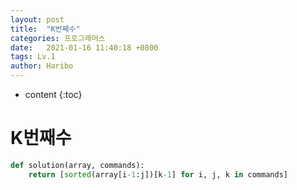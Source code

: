 ```yaml
---
layout: post
title:  "K번째수"
categories: 프로그래머스
date:   2021-01-16 11:40:18 +0800
tags: Lv.1
author: Haribo
---
```


* content
{:toc}
# K번째수

```python
def solution(array, commands):
    return [sorted(array[i-1:j])[k-1] for i, j, k in commands]
```


